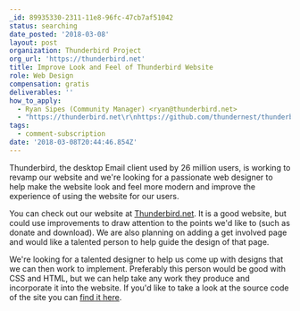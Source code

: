 ```yaml
---
_id: 89935330-2311-11e8-96fc-47cb7af51042
status: searching
date_posted: '2018-03-08'
layout: post
organization: Thunderbird Project
org_url: 'https://thunderbird.net'
title: Improve Look and Feel of Thunderbird Website
role: Web Design
compensation: gratis
deliverables: ''
how_to_apply:
  - Ryan Sipes (Community Manager) <ryan@thunderbird.net>
  - "https://thunderbird.net\r\nhttps://github.com/thundernest/thunderbird-website"
tags:
  - comment-subscription
date: '2018-03-08T20:44:46.854Z'
---
```

Thunderbird, the desktop Email client used by 26 million users, is working to revamp our website and we're looking for a passionate web designer to help make the website look and feel more modern and improve the experience of using the website for our users.

You can check out our website at [Thunderbird.net](https://thunderbird.net). It is a good website, but could use improvements to draw attention to the points we'd like to (such as donate and download). We are also planning on adding a get involved page and would like a talented person to help guide the design of that page.

We're looking for a talented designer to help us come up with designs that we can then work to implement. Preferably this person would be good with CSS and HTML, but we can help take any work they produce and incorporate it into the website. If you'd like to take a look at the source code of the site you can [find it here](https://github.com/thundernest/thunderbird-website).
